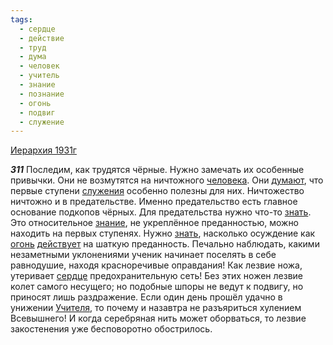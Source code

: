 ```yaml
---
tags:
  - сердце
  - действие
  - труд
  - дума
  - человек
  - учитель
  - знание
  - познание
  - огонь
  - подвиг
  - служение
---
```


[Иерархия 1931г](/agni/1931)

___311___
Последим, как трудятся чёрные. Нужно замечать их особенные привычки. Они не возмутятся на ничтожного [человека](/tag/#человек). Они [думают](/tag/#дума), что первые ступени [служения](/tag/#служение) особенно полезны для них. Ничтожество ничтожно и в предательстве. Именно предательство есть главное основание подкопов чёрных. Для предательства нужно что-то [знать](/tag/#познание). Это относительное [знание](/tag/#знание), не укреплённое преданностью, можно находить на первых ступенях. Нужно [знать](/tag/#познание), насколько осуждение как [огонь](/tag/#огонь) [действует](/tag/#действие) на шаткую преданность. Печально наблюдать, какими незаметными уклонениями ученик начинает поселять в себе равнодушие, находя красноречивые оправдания! Как лезвие ножа, утеривает [сердце](/tag/#сердце) предохранительную сеть! Без этих ножен лезвие колет самого несущего; но подобные шпоры не ведут к подвигу, но приносят лишь раздражение. Если один день прошёл удачно в унижении [Учителя](/tag/#учитель), то почему и назавтра не разъяриться хулением Всевышнего! И когда серебряная нить может оборваться, то лезвие закостенения уже бесповоротно обострилось.   

